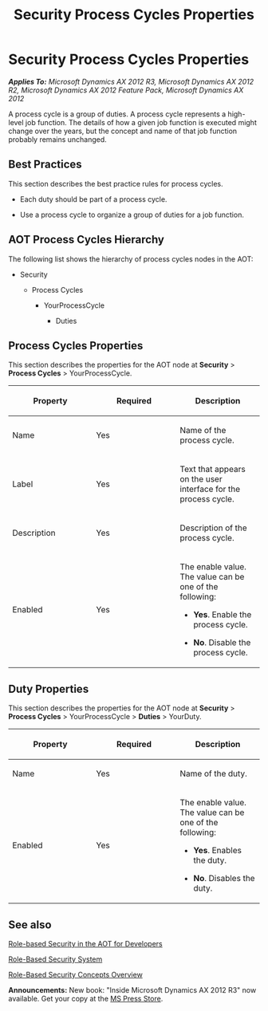 ﻿---
title: Security Process Cycles Properties
TOCTitle: Security Process Cycles Properties
ms:assetid: ea42c53f-ba46-4082-a150-8590f31ee420
ms:mtpsurl: https://msdn.microsoft.com/en-us/library/Gg731865(v=AX.60)
ms:contentKeyID: 35132755
ms.date: 05/18/2015
mtps_version: v=AX.60
---

# Security Process Cycles Properties 


_**Applies To:** Microsoft Dynamics AX 2012 R3, Microsoft Dynamics AX 2012 R2, Microsoft Dynamics AX 2012 Feature Pack, Microsoft Dynamics AX 2012_

A process cycle is a group of duties. A process cycle represents a high-level job function. The details of how a given job function is executed might change over the years, but the concept and name of that job function probably remains unchanged.

## Best Practices

This section describes the best practice rules for process cycles.

  - Each duty should be part of a process cycle.

  - Use a process cycle to organize a group of duties for a job function.

## AOT Process Cycles Hierarchy

The following list shows the hierarchy of process cycles nodes in the AOT:

  - Security
    
      - Process Cycles
        
          - YourProcessCycle
            
              - Duties

## Process Cycles Properties

This section describes the properties for the AOT node at **Security** \> **Process Cycles** \> YourProcessCycle.

<table>
<colgroup>
<col style="width: 33%" />
<col style="width: 33%" />
<col style="width: 33%" />
</colgroup>
<thead>
<tr class="header">
<th><p>Property</p></th>
<th><p>Required</p></th>
<th><p>Description</p></th>
</tr>
</thead>
<tbody>
<tr class="odd">
<td><p>Name</p></td>
<td><p>Yes</p></td>
<td><p>Name of the process cycle.</p></td>
</tr>
<tr class="even">
<td><p>Label</p></td>
<td><p>Yes</p></td>
<td><p>Text that appears on the user interface for the process cycle.</p></td>
</tr>
<tr class="odd">
<td><p>Description</p></td>
<td><p>Yes</p></td>
<td><p>Description of the process cycle.</p></td>
</tr>
<tr class="even">
<td><p>Enabled</p></td>
<td><p>Yes</p></td>
<td><p>The enable value. The value can be one of the following:</p>
<ul>
<li><p><strong>Yes</strong>. Enable the process cycle.</p></li>
<li><p><strong>No</strong>. Disable the process cycle.</p></li>
</ul></td>
</tr>
</tbody>
</table>


## Duty Properties

This section describes the properties for the AOT node at **Security** \> **Process Cycles** \> YourProcessCycle \> **Duties** \> YourDuty.

<table>
<colgroup>
<col style="width: 33%" />
<col style="width: 33%" />
<col style="width: 33%" />
</colgroup>
<thead>
<tr class="header">
<th><p>Property</p></th>
<th><p>Required</p></th>
<th><p>Description</p></th>
</tr>
</thead>
<tbody>
<tr class="odd">
<td><p>Name</p></td>
<td><p>Yes</p></td>
<td><p>Name of the duty.</p></td>
</tr>
<tr class="even">
<td><p>Enabled</p></td>
<td><p>Yes</p></td>
<td><p>The enable value. The value can be one of the following:</p>
<ul>
<li><p><strong>Yes</strong>. Enables the duty.</p></li>
<li><p><strong>No</strong>. Disables the duty.</p></li>
</ul></td>
</tr>
</tbody>
</table>


## See also

[Role-based Security in the AOT for Developers](role-based-security-in-the-aot-for-developers.md)

[Role-Based Security System](role-based-security-system.md)

[Role-Based Security Concepts Overview](role-based-security-concepts-overview.md)

  
**Announcements:** New book: "Inside Microsoft Dynamics AX 2012 R3" now available. Get your copy at the [MS Press Store](https://www.microsoftpressstore.com/store/inside-microsoft-dynamics-ax-2012-r3-9780735685109).

